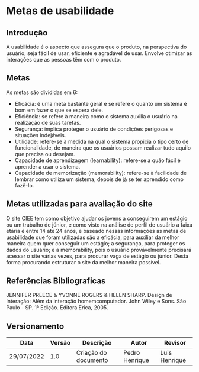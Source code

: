 # Metas de usabilidade
## Introdução
  A usabilidade é o aspecto que assegura que o produto, na perspectiva do usuário, seja fácil de usar, eficiente e agradável de usar.  Envolve otimizar as interações que as pessoas têm com o produto.

## Metas
  As metas são divididas em 6:
  
  - Eficácia: é uma meta bastante geral e se refere o quanto um sistema é bom em fazer o que se espera dele.
  - Eficiência: se refere à maneira como o sistema auxilia o usuário na realização de suas tarefas. 
  - Segurança: implica proteger o usuário de condições perigosas e situações indejáveis.
  - Utilidade: refere-se à medida na qual o sistema propicia o tipo certo de funcionalidade, de maneira que os usuários possam realizar tudo aquilo que precisa ou desejam.
  - Capacidade de aprendizagem (learnability): refere-se a quão fácil é aprender a usar o sistema.
  - Capacidade de memorização (memorability): refere-se à facilidade de lembrar como utiliza um sistema, depois de já se ter aprendido como fazê-lo.

## Metas utilizadas para avaliação do site
  O site CIEE tem como objetivo ajudar os jovens a conseguirem um estágio ou um trabalho de júnior, e como visto na análise de perfil de usuário a faixa etária é entre 14 até 24 anos, e baseado nessas informações as metas de usabilidade que foram utilizadas são a eficácia, para auxiliar da melhor maneira quem quer conseguir um estágio; a segurança, para proteger os dados do usuário; e a memorability, pois o usuário provávelmente precisará acessar o site várias vezes, para procurar vaga de estágio ou júnior. Desta forma procurando estruturar o site da melhor maneira possível.

## Referências Bibliograficas
JENNIFER PREECE & YVONNE ROGERS & HELEN SHARP. Design de Interação: Além da interação homemcomputador. John Wiley e Sons. São Paulo - SP. 1ª Edição. Editora Erica, 2005.
## Versionamento

| Data       | Versão   | Descrição                         | Autor          | Revisor      |
|------------|------------|-----------------------------------|----------------|--------------|
| 29/07/2022 | 1.0 | Criação do documento | Pedro Henrique | Luis Henrique|
